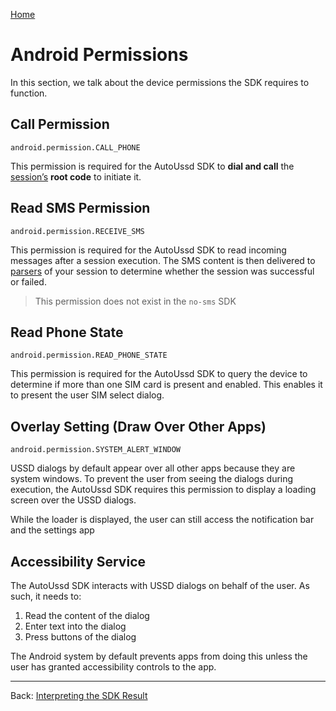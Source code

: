 [Home](./README.md)

# Android Permissions

In this section, we talk about the device permissions the SDK requires to function.



## Call Permission

```
android.permission.CALL_PHONE
```

This permission is required for the AutoUssd SDK to **dial and call** the [session’s](./02.Sessions.md) **root code** to initiate it.



## Read SMS Permission

```
android.permission.RECEIVE_SMS
```

This permission is required for the AutoUssd SDK to read incoming messages after a session execution. The SMS content is then delivered to [parsers](./04.Parsers.md) of your session to determine whether the session was successful or failed.

> This permission does not exist in the `no-sms` SDK



## Read Phone State

```
android.permission.READ_PHONE_STATE
```

This permission is required for the AutoUssd SDK to query the device to determine if more than one SIM card is present and enabled. This enables it to present the user SIM select dialog.



## Overlay Setting (Draw Over Other Apps)

```
android.permission.SYSTEM_ALERT_WINDOW
```

USSD dialogs by default appear over all other apps because they are system windows. To prevent the user from seeing the dialogs during execution, the AutoUssd SDK requires this permission to display a loading screen over the USSD dialogs.

While the loader is displayed, the user can still access the notification bar and the settings app



## Accessibility Service

The AutoUssd SDK interacts with USSD dialogs on behalf of the user. As such, it needs to:

1. Read the content of the dialog
2. Enter text into the dialog
3. Press buttons of the dialog

The Android system by default prevents apps from doing this unless the user has granted accessibility controls to the app.



---

Back: [Interpreting the SDK Result](./09.Interpreting-SDK-Result.md)
